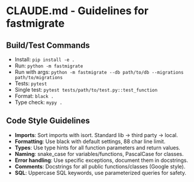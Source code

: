 # CLAUDE.md - Guidelines for fastmigrate

## Build/Test Commands
- Install: `pip install -e .`  
- Run: `python -m fastmigrate`
- Run with args: `python -m fastmigrate --db path/to/db --migrations path/to/migrations`
- Tests: `pytest`
- Single test: `pytest tests/path/to/test.py::test_function`
- Format: `black .`
- Type check: `mypy .`

## Code Style Guidelines
- **Imports**: Sort imports with isort. Standard lib → third party → local.
- **Formatting**: Use black with default settings, 88 char line limit.
- **Types**: Use type hints for all function parameters and return values.
- **Naming**: snake_case for variables/functions, PascalCase for classes.
- **Error handling**: Use specific exceptions, document them in docstrings.
- **Comments**: Docstrings for all public functions/classes (Google style).
- **SQL**: Uppercase SQL keywords, use parameterized queries for safety.